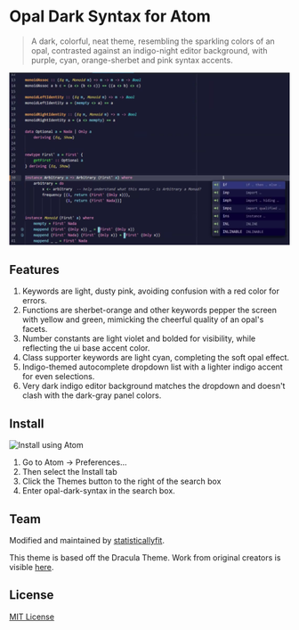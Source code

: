 # Opal Dark Syntax for Atom

> A dark, colorful, neat theme, resembling the sparkling colors of an opal, contrasted against an indigo-night editor background, with purple, cyan, orange-sherbet and pink syntax accents.

![Screenshot](sample_syntax.png)

## Features

1. Keywords are light, dusty pink, avoiding confusion with a red color for errors.
2. Functions are sherbet-orange and other keywords pepper the screen with yellow and green, mimicking the cheerful quality of an opal's facets.
3. Number constants are light violet and bolded for visibility, while reflecting the ui base accent color.
4. Class supporter keywords are light cyan, completing the soft opal effect.
5. Indigo-themed autocomplete dropdown list with a lighter indigo accent for even selections.
6. Very dark indigo editor background matches the dropdown and doesn't clash with the dark-gray panel colors.


## Install

![Install using Atom](https://atom.io/themes/opal-dark-syntax)

1. Go to Atom -> Preferences...
2. Then select the Install tab
3. Click the Themes button to the right of the search box
4. Enter opal-dark-syntax in the search box.

## Team

Modified and maintained by [statisticallyfit](https://github.com/statisticallyfit/opal-dark-syntax/graphs/contributors).

This theme is based off the Dracula Theme. Work from original creators is visible [here](https://github.com/dracula/atom/graphs/contributors).


## License

[MIT License](./LICENSE)
